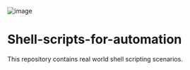 ![image](https://github.com/piyushnikh/Shell-scripts-for-automation/assets/91729663/6f4dd204-85c5-4da9-8083-cfa3652f4bbf)
# Shell-scripts-for-automation
This repository contains real world shell scripting scenarios.

